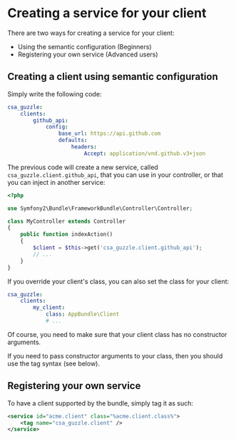 Creating a service for your client
==================================

There are two ways for creating a service for your client:

* Using the semantic configuration (Beginners)
* Registering your own service (Advanced users)

Creating a client using semantic configuration
----------------------------------------------

Simply write the following code:

```yml
csa_guzzle:
    clients:
        github_api:
            config:
                base_url: https://api.github.com
                defaults:
                    headers:
                        Accept: application/vnd.github.v3+json
```

The previous code will create a new service, called `csa_guzzle.client.github_api`, that you can use in your controller, or that you can inject in another service:

```php
<?php

use Symfony2\Bundle\FrameworkBundle\Controller\Controller;

class MyController extends Controller
{
    public function indexAction()
    {
        $client = $this->get('csa_guzzle.client.github_api');
        // ...
    }
}
```

If you override your client's class, you can also set the class for your client:

```yml
csa_guzzle:
    clients:
        my_client:
            class: AppBundle\Client
            # ...
```

Of course, you need to make sure that your client class has no constructor arguments.

If you need to pass constructor arguments to your class, then you should use the tag syntax (see below).

Registering your own service
----------------------------

To have a client supported by the bundle, simply tag it as such:

```xml
<service id="acme.client" class="%acme.client.class%">
    <tag name="csa_guzzle.client" />
</service>
```
